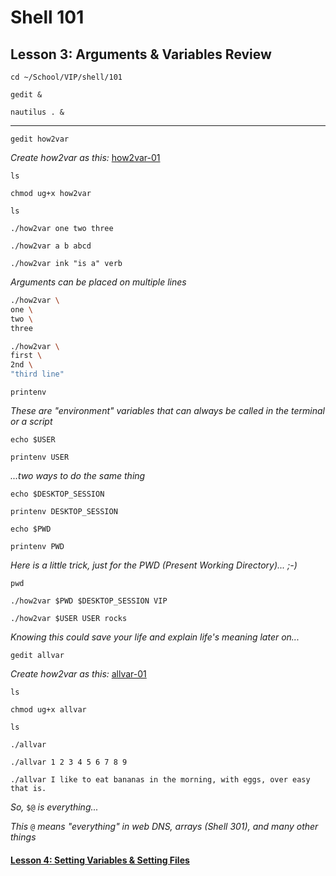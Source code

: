 # Shell 101
## Lesson 3: Arguments & Variables Review

`cd ~/School/VIP/shell/101`

`gedit &`

`nautilus . &`

___

`gedit how2var`

*Create how2var as this:* [how2var-01](https://github.com/inkVerb/vip/blob/master/101-shell/how2var-01)

`ls`

`chmod ug+x how2var`

`ls`

`./how2var one two three`

`./how2var a b abcd`

`./how2var ink "is a" verb`

*Arguments can be placed on multiple lines*

```sh
./how2var \
one \
two \
three
```

```sh
./how2var \
first \
2nd \
"third line"
```

`printenv`

*These are "environment" variables that can always be called in the terminal or a script*

`echo $USER`

`printenv USER`

*...two ways to do the same thing*

`echo $DESKTOP_SESSION`

`printenv DESKTOP_SESSION`

`echo $PWD`

`printenv PWD`

*Here is a little trick, just for the PWD (Present Working Directory)... ;-)*

`pwd`

`./how2var $PWD $DESKTOP_SESSION VIP`

`./how2var $USER USER rocks`

*Knowing this could save your life and explain life's meaning later on...*

`gedit allvar`

*Create how2var as this:* [allvar-01](https://github.com/inkVerb/vip/blob/master/101-shell/allvar-01)

`ls`

`chmod ug+x allvar`

`ls`

`./allvar`

`./allvar 1 2 3 4 5 6 7 8 9`

`./allvar I like to eat bananas in the morning, with eggs, over easy that is.`

*So,* `$@` *is everything...*

*This* `@` *means "everything" in web DNS, arrays (Shell 301), and many other things*

#### [Lesson 4: Setting Variables & Setting Files](https://github.com/inkVerb/vip/blob/master/101-shell/Lesson-04.md)

